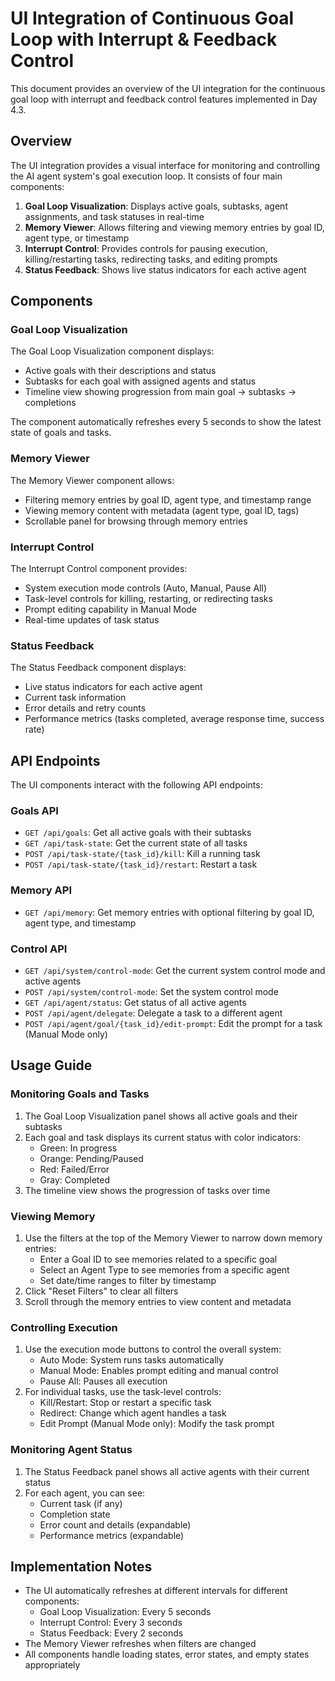 # UI Integration of Continuous Goal Loop with Interrupt & Feedback Control

This document provides an overview of the UI integration for the continuous goal loop with interrupt and feedback control features implemented in Day 4.3.

## Overview

The UI integration provides a visual interface for monitoring and controlling the AI agent system's goal execution loop. It consists of four main components:

1. **Goal Loop Visualization**: Displays active goals, subtasks, agent assignments, and task statuses in real-time
2. **Memory Viewer**: Allows filtering and viewing memory entries by goal ID, agent type, or timestamp
3. **Interrupt Control**: Provides controls for pausing execution, killing/restarting tasks, redirecting tasks, and editing prompts
4. **Status Feedback**: Shows live status indicators for each active agent

## Components

### Goal Loop Visualization

The Goal Loop Visualization component displays:
- Active goals with their descriptions and status
- Subtasks for each goal with assigned agents and status
- Timeline view showing progression from main goal → subtasks → completions

The component automatically refreshes every 5 seconds to show the latest state of goals and tasks.

### Memory Viewer

The Memory Viewer component allows:
- Filtering memory entries by goal ID, agent type, and timestamp range
- Viewing memory content with metadata (agent type, goal ID, tags)
- Scrollable panel for browsing through memory entries

### Interrupt Control

The Interrupt Control component provides:
- System execution mode controls (Auto, Manual, Pause All)
- Task-level controls for killing, restarting, or redirecting tasks
- Prompt editing capability in Manual Mode
- Real-time updates of task status

### Status Feedback

The Status Feedback component displays:
- Live status indicators for each active agent
- Current task information
- Error details and retry counts
- Performance metrics (tasks completed, average response time, success rate)

## API Endpoints

The UI components interact with the following API endpoints:

### Goals API
- `GET /api/goals`: Get all active goals with their subtasks
- `GET /api/task-state`: Get the current state of all tasks
- `POST /api/task-state/{task_id}/kill`: Kill a running task
- `POST /api/task-state/{task_id}/restart`: Restart a task

### Memory API
- `GET /api/memory`: Get memory entries with optional filtering by goal ID, agent type, and timestamp

### Control API
- `GET /api/system/control-mode`: Get the current system control mode and active agents
- `POST /api/system/control-mode`: Set the system control mode
- `GET /api/agent/status`: Get status of all active agents
- `POST /api/agent/delegate`: Delegate a task to a different agent
- `POST /api/agent/goal/{task_id}/edit-prompt`: Edit the prompt for a task (Manual Mode only)

## Usage Guide

### Monitoring Goals and Tasks

1. The Goal Loop Visualization panel shows all active goals and their subtasks
2. Each goal and task displays its current status with color indicators:
   - Green: In progress
   - Orange: Pending/Paused
   - Red: Failed/Error
   - Gray: Completed
3. The timeline view shows the progression of tasks over time

### Viewing Memory

1. Use the filters at the top of the Memory Viewer to narrow down memory entries:
   - Enter a Goal ID to see memories related to a specific goal
   - Select an Agent Type to see memories from a specific agent
   - Set date/time ranges to filter by timestamp
2. Click "Reset Filters" to clear all filters
3. Scroll through the memory entries to view content and metadata

### Controlling Execution

1. Use the execution mode buttons to control the overall system:
   - Auto Mode: System runs tasks automatically
   - Manual Mode: Enables prompt editing and manual control
   - Pause All: Pauses all execution
2. For individual tasks, use the task-level controls:
   - Kill/Restart: Stop or restart a specific task
   - Redirect: Change which agent handles a task
   - Edit Prompt (Manual Mode only): Modify the task prompt

### Monitoring Agent Status

1. The Status Feedback panel shows all active agents with their current status
2. For each agent, you can see:
   - Current task (if any)
   - Completion state
   - Error count and details (expandable)
   - Performance metrics (expandable)

## Implementation Notes

- The UI automatically refreshes at different intervals for different components:
  - Goal Loop Visualization: Every 5 seconds
  - Interrupt Control: Every 3 seconds
  - Status Feedback: Every 2 seconds
- The Memory Viewer refreshes when filters are changed
- All components handle loading states, error states, and empty states appropriately
